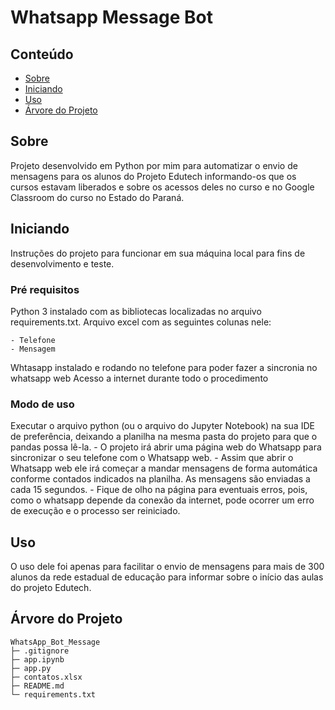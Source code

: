 # Whatsapp Message Bot

## Conteúdo

- [Sobre](#sobre)
- [Iniciando](#iniciando)
- [Uso](#uso)
- [Árvore do Projeto](#arvore)

## Sobre <a name = "sobre"></a>

Projeto desenvolvido em Python por mim para automatizar o envio de mensagens para os alunos do Projeto Edutech informando-os que os cursos estavam liberados e sobre os acessos deles no curso e no Google Classroom do curso no Estado do Paraná.

## Iniciando <a name = "iniciando"></a>

Instruções do projeto para funcionar em sua máquina local para fins de desenvolvimento e teste.

### Pré requisitos

Python 3 instalado com as bibliotecas localizadas no arquivo requirements.txt.
Arquivo excel com as seguintes colunas nele:
```
- Telefone
- Mensagem
```

Whtasapp instalado e rodando no telefone para poder fazer a sincronia no whatsapp web
Acesso a internet durante todo o procedimento

### Modo de uso

Executar o arquivo python (ou o arquivo do Jupyter Notebook) na sua IDE de preferência, deixando a planilha na mesma pasta do projeto para que o pandas possa lê-la.
    - O projeto irá abrir uma página web do Whatsapp para sincronizar o seu telefone com o Whatsapp web.
    - Assim que abrir o Whatsapp web ele irá começar a mandar mensagens de forma automática conforme contados indicados na planilha. As mensagens são enviadas a cada 15 segundos.
    - Fique de olho na página para eventuais erros, pois, como o whatsapp depende da conexão da internet, pode ocorrer um erro de execução e o processo ser reiniciado.


## Uso <a name = "uso"></a>

O uso dele foi apenas para facilitar o envio de mensagens para mais de 300 alunos da rede estadual de educação para informar sobre o início das aulas do projeto Edutech.

## Árvore do Projeto <a name = "arvore"></a>

```
WhatsApp_Bot_Message
├─ .gitignore
├─ app.ipynb
├─ app.py
├─ contatos.xlsx
├─ README.md
└─ requirements.txt

```
